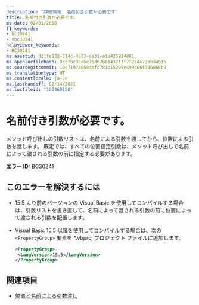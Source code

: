 ```yaml
---
description: '詳細情報: 名前付き引数が必要です'
title: 名前付き引数が必要です。
ms.date: 02/01/2018
f1_keywords:
- bc30241
- vbc30241
helpviewer_keywords:
- BC30241
ms.assetid: d21fe832-814c-4a33-aa31-a1e425924881
ms.openlocfilehash: 0cefbc9ea6e75d678614371ff7f2c4e73ab3451b
ms.sourcegitcommit: 10e719780594efc781b15295e499c66f316068b8
ms.translationtype: HT
ms.contentlocale: ja-JP
ms.lasthandoff: 02/14/2021
ms.locfileid: "100469150"
---
```

# <a name="named-argument-expected"></a>名前付き引数が必要です。

メソッド呼び出しの引数リストは、名前による引数を渡してから、位置による引数を渡します。 既定では、すべての位置指定引数は、メソッド呼び出しで名前によって渡される引数の前に指定する必要があります。

**エラー ID:** BC30241

## <a name="to-correct-this-error"></a>このエラーを解決するには

- 15.5 より前のバージョンの Visual Basic を使用してコンパイルする場合は、引数リストを書き直して、名前によって渡される引数の前に位置によって渡される引数を配置します。

- Visual Basic 15.5 以降を使用してコンパイルする場合は、次の `<PropertyGroup>` 要素を \*.vbproj プロジェクト ファイルに追加します。

   ```xml
   <PropertyGroup>
    <LangVersion>15.5</LangVersion>
   </PropertyGroup>
   ```

## <a name="see-also"></a>関連項目

- [位置と名前による引数渡し](../programming-guide/language-features/procedures/passing-arguments-by-position-and-by-name.md)
